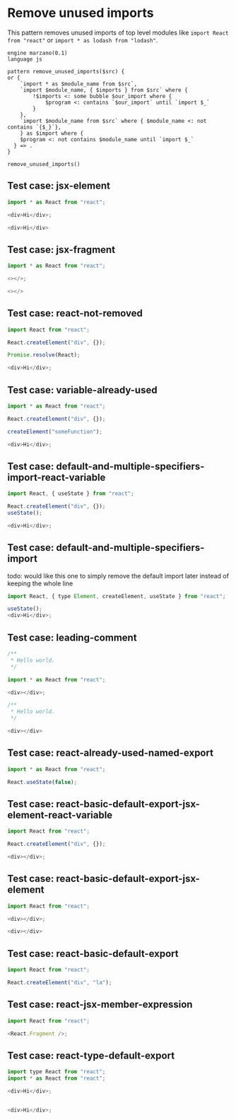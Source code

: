 # Remove unused imports

This pattern removes unused imports of top level modules like `import React from "react"` or `import * as lodash from "lodash"`.

```grit
engine marzano(0.1)
language js

pattern remove_unused_imports($src) {
or {
    `import * as $module_name from $src`,
    `import $module_name, { $imports } from $src` where {
        !$imports <: some bubble $our_import where {
            $program <: contains `$our_import` until `import $_`
        }
    },
    `import $module_name from $src` where { $module_name <: not contains `{$_}`},
    } as $import where {
    $program <: not contains $module_name until `import $_`
  } => .
}

remove_unused_imports()
```

## Test case: jsx-element

```javascript
import * as React from "react";

<div>Hi</div>;
```

```javascript
<div>Hi</div>
```
## Test case: jsx-fragment

```javascript
import * as React from "react";

<></>;
```

```javascript
<></>
```

## Test case: react-not-removed

```javascript
import React from "react";

React.createElement("div", {});

Promise.resolve(React);

<div>Hi</div>;
```

## Test case: variable-already-used

```javascript
import * as React from "react";

React.createElement("div", {});

createElement("someFunction");

<div>Hi</div>;
```

## Test case: default-and-multiple-specifiers-import-react-variable

```javascript
import React, { useState } from "react";

React.createElement("div", {});
useState();

<div>Hi</div>;
```

## Test case: default-and-multiple-specifiers-import
todo: would like this one to simply remove the default import later instead of keeping the whole line

```javascript
import React, { type Element, createElement, useState } from "react";

useState();
<div>Hi</div>;
```

## Test case: leading-comment

```javascript
/**
 * Hello world.
 */

import * as React from "react";

<div></div>;
```

```javascript
/**
 * Hello world.
 */

<div></div>
```

## Test case: react-already-used-named-export

```javascript
import * as React from "react";

React.useState(false);
```

## Test case: react-basic-default-export-jsx-element-react-variable

```javascript
import React from "react";

React.createElement("div", {});

<div></div>;
```

## Test case: react-basic-default-export-jsx-element

```javascript
import React from "react";

<div></div>;
```

```javascript
<div></div>
```

## Test case: react-basic-default-export

```javascript
import React from "react";

React.createElement("div", "la");
```

## Test case: react-jsx-member-expression

```javascript
import React from "react";

<React.Fragment />;
```

## Test case: react-type-default-export

```javascript
import type React from "react";
import * as React from "react";

<div>Hi</div>;
```

```javascript

<div>Hi</div>;
```
